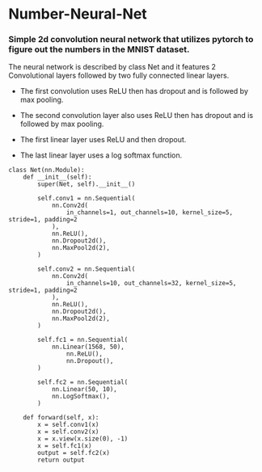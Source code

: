 # Number-Neural-Net

### Simple 2d convolution neural network that utilizes pytorch to figure out the numbers in the MNIST dataset.

The neural network is described by class Net and it features 2 Convolutional layers followed by two fully connected linear layers. 

- The first convolution uses ReLU then has dropout and is followed by max pooling. 

- The second convolution layer also uses ReLU then has dropout and is followed by max pooling.

- The first linear layer uses ReLU and then dropout.

- The last linear layer uses a log softmax function.

```Py
class Net(nn.Module):
    def __init__(self):
        super(Net, self).__init__()

        self.conv1 = nn.Sequential(
            nn.Conv2d(
                in_channels=1, out_channels=10, kernel_size=5, stride=1, padding=2
            ),
            nn.ReLU(),
            nn.Dropout2d(),                      
            nn.MaxPool2d(2),
        )

        self.conv2 = nn.Sequential(
            nn.Conv2d(
                in_channels=10, out_channels=32, kernel_size=5, stride=1, padding=2
            ),
            nn.ReLU(),
            nn.Dropout2d(),                      
            nn.MaxPool2d(2),
        )

        self.fc1 = nn.Sequential(
            nn.Linear(1568, 50),
                nn.ReLU(),
                nn.Dropout(),
        )
        
        self.fc2 = nn.Sequential(
            nn.Linear(50, 10),
            nn.LogSoftmax(),
        )

    def forward(self, x):
        x = self.conv1(x)
        x = self.conv2(x)
        x = x.view(x.size(0), -1)
        x = self.fc1(x)
        output = self.fc2(x)
        return output
```
